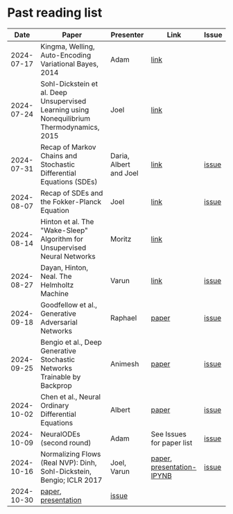 # Past reading list

| Date    | Paper | Presenter | Link |  Issue
| -------- | ------- | ------- | ------- | ------- | 
| 2024-07-17  | Kingma, Welling, Auto-Encoding Variational Bayes, 2014   | Adam | [link](https://arxiv.org/abs/1312.6114) | |
| 2024-07-24 | Sohl-Dickstein et al. Deep Unsupervised Learning using Nonequilibrium Thermodynamics, 2015     | Joel | [link](https://arxiv.org/abs/1503.03585) | |
| 2024-07-31 | Recap of Markov Chains and Stochastic Differential Equations (SDEs) | Daria, Albert and Joel | [link](https://doi.org/10.1007/978-3-030-72515-0) |[issue](https://github.com/Dynamics-of-Neural-Systems-Lab/Generative-modelling-reading-group/issues/4) |
| 2024-08-07 | Recap of SDEs and the Fokker-Planck Equation | Joel | [link](https://doi.org/10.1007/978-3-030-72515-0) | [issue](https://github.com/Dynamics-of-Neural-Systems-Lab/Generative-modelling-reading-group/issues/4) |
| 2024-08-14 | Hinton et al. The "Wake-Sleep" Algorithm for Unsupervised Neural Networks | Moritz | [link](https://www.science.org/doi/10.1126/science.7761831) | |
| 2024-08-27 | Dayan, Hinton, Neal. The Helmholtz Machine | Varun | [link](https://www.gatsby.ucl.ac.uk/~dayan/papers/hm95.pdf) | [issue](https://github.com/Dynamics-of-Neural-Systems-Lab/Generative-modelling-reading-group/issues/8) |
| 2024-09-18 | Goodfellow et al., Generative Adversarial Networks | Raphael | [paper](https://arxiv.org/abs/1406.2661) | [issue](https://github.com/Dynamics-of-Neural-Systems-Lab/Generative-modelling-reading-group/issues/10)
| 2024-09-25 | Bengio et al., Deep Generative Stochastic Networks Trainable by Backprop | Animesh | [paper](https://arxiv.org/abs/1306.1091) | [issue](https://github.com/Dynamics-of-Neural-Systems-Lab/Generative-modelling-reading-group/issues/12)
| 2024-10-02 | Chen et al., Neural Ordinary Differential Equations | Albert | [paper](https://arxiv.org/abs/1806.07366) | [issue](https://github.com/Dynamics-of-Neural-Systems-Lab/Generative-modelling-reading-group/issues/14)
| 2024-10-09 | NeuralODEs (second round) | Adam | See Issues for paper list | [issue](https://github.com/Dynamics-of-Neural-Systems-Lab/Generative-modelling-reading-group/issues/14)
| 2024-10-16 | Normalizing Flows (Real NVP): Dinh, Sohl-Dickstein, Bengio; ICLR 2017 | Joel, Varun | [paper](https://arxiv.org/pdf/1605.08803), [presentation-IPYNB](https://github.com/Dynamics-of-Neural-Systems-Lab/Generative-modelling-reading-group/blob/main/presentations/20241016_Normalizing_Flows_RealNVP_With_Jax_JHancock_VSharma.ipynb) | [issue](https://github.com/Dynamics-of-Neural-Systems-Lab/Generative-modelling-reading-group/issues/17)
| 2024-10-30 | [paper](https://proceedings.neurips.cc/paper_files/paper/2020/file/4c5bcfec8584af0d967f1ab10179ca4b-Paper.pdf), [presentation](https://github.com/Dynamics-of-Neural-Systems-Lab/Generative-modelling-reading-group/blob/main/presentations/20241030_ScoreMatchingDiffusionModelConnection_Joel.pdf) | [issue](https://github.com/Dynamics-of-Neural-Systems-Lab/Generative-modelling-reading-group/issues/19)
